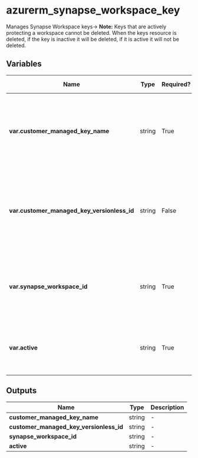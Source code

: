 # azurerm_synapse_workspace_key

Manages Synapse Workspace keys-> **Note:** Keys that are actively protecting a workspace cannot be deleted. When the keys resource is deleted, if the key is inactive it will be deleted, if it is active it will not be deleted.

## Variables

| Name | Type | Required? | Default  | possible values | Description |
| ---- | ---- | --------- | -------- | ----------- | ----------- |
| **var.customer_managed_key_name** | string | True | -  |  -  | Specifies the name of the workspace key. Should match the name of the key in the synapse workspace. | 
| **var.customer_managed_key_versionless_id** | string | False | -  |  -  | The Azure Key Vault Key Versionless ID to be used as the Customer Managed Key (CMK) for double encryption | 
| **var.synapse_workspace_id** | string | True | -  |  -  | The ID of the Synapse Workspace where the encryption key should be configured. | 
| **var.active** | string | True | -  |  -  | Specifies if the workspace should be encrypted with this key. | 



## Outputs

| Name | Type | Description |
| ---- | ---- | --------- | 
| **customer_managed_key_name** | string  | - | 
| **customer_managed_key_versionless_id** | string  | - | 
| **synapse_workspace_id** | string  | - | 
| **active** | string  | - | 